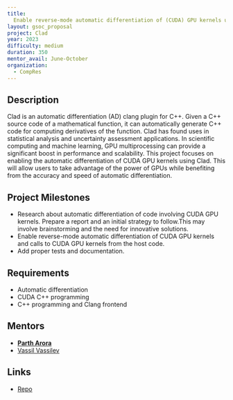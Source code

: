 ```yaml
---
title:
  Enable reverse-mode automatic differentiation of (CUDA) GPU kernels using Clad
layout: gsoc_proposal
project: Clad
year: 2023
difficulty: medium
duration: 350
mentor_avail: June-October
organization:
  - CompRes
---
```


## Description

Clad is an automatic differentiation (AD) clang plugin for C++. Given a C++
source code of a mathematical function, it can automatically generate C++ code
for computing derivatives of the function. Clad has found uses in statistical
analysis and uncertainty assessment applications. In scientific computing and
machine learning, GPU multiprocessing can provide a significant boost in
performance and scalability. This project focuses on enabling the automatic
differentiation of CUDA GPU kernels using Clad. This will allow users to take
advantage of the power of GPUs while benefiting from the accuracy and speed of
automatic differentiation.

## Project Milestones

- Research about automatic differentiation of code involving CUDA GPU kernels.
  Prepare a report and an initial strategy to follow.This may involve
  brainstorming and the need for innovative solutions.
- Enable reverse-mode automatic differentiation of CUDA GPU kernels and calls to
  CUDA GPU kernels from the host code.
- Add proper tests and documentation.

## Requirements

- Automatic differentiation
- CUDA C++ programming
- C++ programming and Clang frontend

## Mentors

- **[Parth Arora](mailto:partharora99160808@gmail.com)**
- [Vassil Vassilev](mailto:vvasilev@cern.ch)

## Links

- [Repo](https://github.com/vgvassilev/clad)
